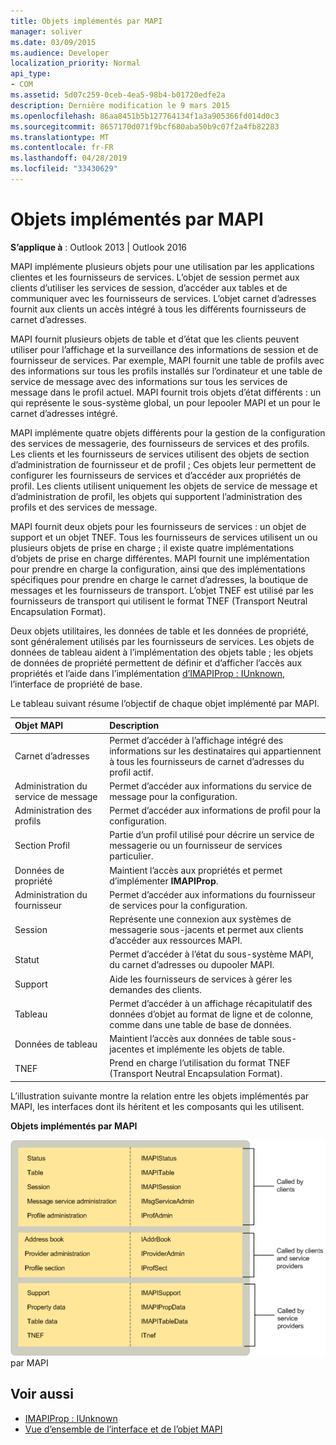 ```yaml
---
title: Objets implémentés par MAPI
manager: soliver
ms.date: 03/09/2015
ms.audience: Developer
localization_priority: Normal
api_type:
- COM
ms.assetid: 5d07c259-0ceb-4ea5-98b4-b01720edfe2a
description: Dernière modification le 9 mars 2015
ms.openlocfilehash: 86aa8451b5b127764134f1a3a905366fd014d0c3
ms.sourcegitcommit: 8657170d071f9bcf680aba50b9c07f2a4fb82283
ms.translationtype: MT
ms.contentlocale: fr-FR
ms.lasthandoff: 04/28/2019
ms.locfileid: "33430629"
---
```

# <a name="mapi-implemented-objects"></a>Objets implémentés par MAPI
  
**S’applique à** : Outlook 2013 | Outlook 2016 
  
MAPI implémente plusieurs objets pour une utilisation par les applications clientes et les fournisseurs de services. L’objet de session permet aux clients d’utiliser les services de session, d’accéder aux tables et de communiquer avec les fournisseurs de services. L’objet carnet d’adresses fournit aux clients un accès intégré à tous les différents fournisseurs de carnet d’adresses. 
  
MAPI fournit plusieurs objets de table et d’état que les clients peuvent utiliser pour l’affichage et la surveillance des informations de session et de fournisseur de services. Par exemple, MAPI fournit une table de profils avec des informations sur tous les profils installés sur l’ordinateur et une table de service de message avec des informations sur tous les services de message dans le profil actuel. MAPI fournit trois objets d’état différents : un qui représente le sous-système global, un pour lepooler MAPI et un pour le carnet d’adresses intégré. 
  
MAPI implémente quatre objets différents pour la gestion de la configuration des services de messagerie, des fournisseurs de services et des profils. Les clients et les fournisseurs de services utilisent des objets de section d’administration de fournisseur et de profil ; Ces objets leur permettent de configurer les fournisseurs de services et d’accéder aux propriétés de profil. Les clients utilisent uniquement les objets de service de message et d’administration de profil, les objets qui supportent l’administration des profils et des services de message. 
  
MAPI fournit deux objets pour les fournisseurs de services : un objet de support et un objet TNEF. Tous les fournisseurs de services utilisent un ou plusieurs objets de prise en charge ; il existe quatre implémentations d’objets de prise en charge différentes. MAPI fournit une implémentation pour prendre en charge la configuration, ainsi que des implémentations spécifiques pour prendre en charge le carnet d’adresses, la boutique de messages et les fournisseurs de transport. L’objet TNEF est utilisé par les fournisseurs de transport qui utilisent le format TNEF (Transport Neutral Encapsulation Format).
  
Deux objets utilitaires, les données de table et les données de propriété, sont généralement utilisés par les fournisseurs de services. Les objets de données de tableau aident à l’implémentation des objets table ; les objets de données de propriété permettent de définir et d’afficher l’accès aux propriétés et l’aide dans l’implémentation [d’IMAPIProp : IUnknown](imapipropiunknown.md), l’interface de propriété de base. 
  
Le tableau suivant résume l’objectif de chaque objet implémenté par MAPI.
  
|**Objet MAPI**|**Description**|
|:-----|:-----|
|Carnet d’adresses  <br/> |Permet d’accéder à l’affichage intégré des informations sur les destinataires qui appartiennent à tous les fournisseurs de carnet d’adresses du profil actif.  <br/> |
|Administration du service de message  <br/> |Permet d’accéder aux informations du service de message pour la configuration.  <br/> |
|Administration des profils  <br/> |Permet d’accéder aux informations de profil pour la configuration.  <br/> |
|Section Profil  <br/> |Partie d’un profil utilisé pour décrire un service de messagerie ou un fournisseur de services particulier.  <br/> |
|Données de propriété  <br/> |Maintient l’accès aux propriétés et permet d’implémenter **IMAPIProp**.  <br/> |
|Administration du fournisseur  <br/> |Permet d’accéder aux informations du fournisseur de services pour la configuration.  <br/> |
|Session  <br/> |Représente une connexion aux systèmes de messagerie sous-jacents et permet aux clients d’accéder aux ressources MAPI.  <br/> |
|Statut  <br/> |Permet d’accéder à l’état du sous-système MAPI, du carnet d’adresses ou dupooler MAPI.  <br/> |
|Support  <br/> |Aide les fournisseurs de services à gérer les demandes des clients.  <br/> |
|Tableau  <br/> |Permet d’accéder à un affichage récapitulatif des données d’objet au format de ligne et de colonne, comme dans une table de base de données.  <br/> |
|Données de tableau  <br/> |Maintient l’accès aux données de table sous-jacentes et implémente les objets de table.  <br/> |
|TNEF  <br/> |Prend en charge l’utilisation du format TNEF (Transport Neutral Encapsulation Format).  <br/> |
   
L’illustration suivante montre la relation entre les objets implémentés par MAPI, les interfaces dont ils héritent et les composants qui les utilisent. 
  
**Objets implémentés par MAPI**
  
![Objets implémentés](media/amapi_68.gif "") par MAPI
  
## <a name="see-also"></a>Voir aussi

- [IMAPIProp : IUnknown](imapipropiunknown.md)
- [Vue d’ensemble de l’interface et de l’objet MAPI](mapi-object-and-interface-overview.md)

